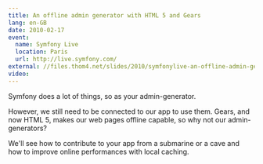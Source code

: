 ```yaml
---
title: An offline admin generator with HTML 5 and Gears
lang: en-GB
date: 2010-02-17
event:
  name: Symfony Live
  location: Paris
  url: http://live.symfony.com/
external: //files.thom4.net/slides/2010/symfonylive-an-offline-admin-generator-with-html-5-and-gears.pdf
video:
---
```


Symfony does a lot of things, so as your admin-generator.

However, we still need to be connected to our app to use them. Gears, and now HTML 5, makes our web pages offline capable, so why not our admin-generators?

We'll see how to contribute to your app from a submarine or a cave and how to improve online performances with local caching.
